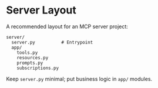 # Server Layout

A recommended layout for an MCP server project:

```
server/
  server.py          # Entrypoint
  app/
    tools.py
    resources.py
    prompts.py
    subscriptions.py
```

Keep `server.py` minimal; put business logic in `app/` modules.
